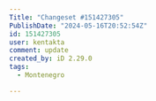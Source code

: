 ```yaml
---
Title: "Changeset #151427305"
PublishDate: "2024-05-16T20:52:54Z"
id: 151427305
user: kentakta
comment: update
created_by: iD 2.29.0
tags:
  - Montenegro

---
```

